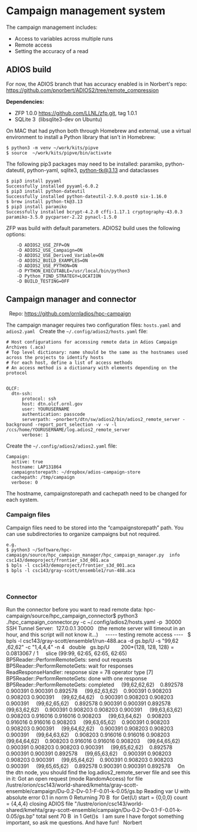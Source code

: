 # Campaign management system

The campaign management includes:
- Access to variables across multiple runs
- Remote access
- Setting the accuracy of a read

## ADIOS build

For now, the ADIOS branch that has accuracy enabled is in Norbert's repo:
https://github.com/pnorbert/ADIOS2/tree/remote_compression

**Dependencies:**
 - ZFP 1.0.0 https://github.com/LLNL/zfp.git, tag 1.0.1
 - SQLite 3  (libsqlite3-dev on Ubuntu)

On MAC that had python both through Homebrew and external, use a virtual environment to install a Python library that isn't in Homebrew:
```
$ python3 -m venv ~/work/kits/pipve
$ source  ~/work/kits/pipve/bin/activate
```

The following pip3 packages may need to be installed: paramiko, python-dateutil, python-yaml, sqlite3, python-tk@3.13 and dataclasses

```
$ pip3 install pyyaml
Successfully installed pyyaml-6.0.2
$ pip3 install python-dateutil
Successfully installed python-dateutil-2.9.0.post0 six-1.16.0
$ brew install python-tk@3.13
$ pip3 install paramiko
Successfully installed bcrypt-4.2.0 cffi-1.17.1 cryptography-43.0.3 paramiko-3.5.0 pycparser-2.22 pynacl-1.5.0
```

ZFP was build with default parameters. ADIOS2 build uses the following options:
```
    -D ADIOS2_USE_ZFP=ON
    -D ADIOS2_USE_Campaign=ON
    -D ADIOS2_USE_Derived_Variable=ON
    -D ADIOS2_BUILD_EXAMPLES=ON
    -D ADIOS2_USE_PYTHON=ON
    -D PYTHON_EXECUTABLE=/usr/local/bin/python3
    -D Python_FIND_STRATEGY=LOCATION
    -D BUILD_TESTING=OFF 
```

## Campaign manager and connector
 
Repo: https://github.com/ornladios/hpc-campaign

The campaign manager requires two configuration files: `hosts.yaml` and `adios2.yaml`
 
Create the `~/.config/adios2/hosts.yaml` file:
```
# Host configurations for accessing remote data in Adios Campaign Archives (.aca)
# Top level dictionary: name should be the same as the hostnames used across the projects to identify hosts
# For each host, define a list of access methods
# An access method is a dictionary with elements depending on the protocol
 
 
OLCF:
  dtn-ssh:
      protocol: ssh
      host: dtn.olcf.ornl.gov
      user: YOURUSERNAME
      authentication: passcode
      serverpath: ~pnorbert/dtn/sw/adios2/bin/adios2_remote_server -background -report_port_selection -v -v -l /ccs/home/YOURUSERNAME/log.adios2_remote_server
      verbose: 1
```

Create the `~/.config/adios2/adios2.yaml` file:
```
Campaign:
  active: true
  hostname: LAP131864
  campaignstorepath: ~/dropbox/adios-campaign-store
  cachepath: /tmp/campaign
  verbose: 0
```

The hostname, campaignstorepath and cachepath need to be changed for each system.
 
### Campaign files

Campaign files need to be stored into the “campaignstorepath” path. 
You can use subdirectories to organize campaigns but not required.

```
e.g.
$ python3 ~/Software/hpc-campaign/source/hpc_campaign_manager/hpc_campaign_manager.py  info csc143/demoproject/frontier_s3d_001.aca
$ bpls -l csc143/demoproject/frontier_s3d_001.aca
$ bpls -l csc143/gray-scott/ensemble1/run-488.aca
```
 
### Connector
Run the connector before you want to read remote data:
hpc-campaign/source/hpc_campaign_connector$ python3 ./hpc_campaign_connector.py -c ~/.config/adios2/hosts.yaml -p  30000
 
SSH Tunnel Server:  127.0.0.1 30000
 
(the remote server will timeout in an hour, and this script will not know it…)
 
 
----- testing remote access ----
 
$ bpls -l csc143/gray-scott/ensemble1/run-488.aca -d gs.bp/U -s "99,62
,62,62" -c "1,4,4,4" -n 4
  double   gs.bp/U        200*{128, 128, 128} = 0.0813067 / 1
    slice (99:99, 62:65, 62:65, 62:65)
BP5Reader::PerformRemoteGets: send out requests
BP5Reader::PerformRemoteGets: wait for responses
ReadResponseHandler: response size = 78 operator type [7]
BP5Reader::PerformRemoteGets: done with one response
BP5Reader::PerformRemoteGets: completed
    (99,62,62,62)    0.892578 0.900391 0.900391 0.892578
    (99,62,63,62)    0.900391 0.908203 0.908203 0.900391
    (99,62,64,62)    0.900391 0.908203 0.908203 0.900391
    (99,62,65,62)    0.892578 0.900391 0.900391 0.892578
    (99,63,62,62)    0.900391 0.908203 0.908203 0.900391
    (99,63,63,62)    0.908203 0.916016 0.916016 0.908203
    (99,63,64,62)    0.908203 0.916016 0.916016 0.908203
    (99,63,65,62)    0.900391 0.908203 0.908203 0.900391
    (99,64,62,62)    0.900391 0.908203 0.908203 0.900391
    (99,64,63,62)    0.908203 0.916016 0.916016 0.908203
    (99,64,64,62)    0.908203 0.916016 0.916016 0.908203
    (99,64,65,62)    0.900391 0.908203 0.908203 0.900391
    (99,65,62,62)    0.892578 0.900391 0.900391 0.892578
    (99,65,63,62)    0.900391 0.908203 0.908203 0.900391
    (99,65,64,62)    0.900391 0.908203 0.908203 0.900391
    (99,65,65,62)    0.892578 0.900391 0.900391 0.892578
 
 
On the dtn node, you should find the log.adios2_remote_server file and see this in it:
Got an open request (mode RandomAccess) for file /lustre/orion/csc143/world-shared/kmehta/gray-scott-ensemble/campaign/Du-0.2-Dv-0.1-F-0.01-k-0.05/gs.bp
Reading var U with absolute error 0.1 in norm 0
Returning 70 B  for Get<double>(U) start = {0,0,0} count = {4,4,4}
closing ADIOS file "/lustre/orion/csc143/world-shared/kmehta/gray-scott-ensemble/campaign/Du-0.2-Dv-0.1-F-0.01-k-0.05/gs.bp" total sent 70 B  in 1 Get()s
 
I am sure I have forgot something important, so ask me questions. And have fun!
 
Norbert
 

